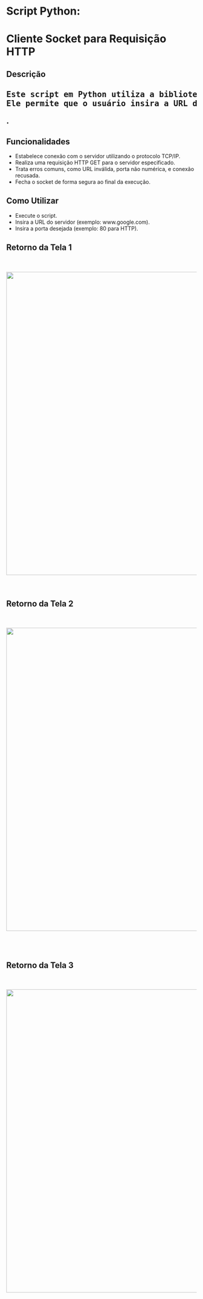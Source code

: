 <h1>
  Script Python:
     </h1>

<h1>
 Cliente Socket para Requisição HTTP
      </h1>

<h2>
  Descrição
    <h2>
     
<pre>Este script em Python utiliza a biblioteca socket para estabelecer uma conexão com um servidor remoto e realizar uma requisição HTTP.
Ele permite que o usuário insira a URL do servidor e a porta, enviando uma solicitação GET e exibindo a resposta recebida</pre>.
<h2>Funcionalidades</h2>

<ul>
<li>Estabelece conexão com o servidor utilizando o protocolo TCP/IP.</li>       
<li>Realiza uma requisição HTTP GET para o servidor especificado.  </li>   
<li>Trata erros comuns, como URL inválida, porta não numérica, e conexão recusada.</li> 
<li>Fecha o socket de forma segura ao final da execução.</li>
</ul>

<h2> Como Utilizar</h2>
 <ul>
<li>Execute o script. </li>
<li>Insira a URL do servidor (exemplo: www.google.com).</li>
<li>Insira a porta desejada (exemplo: 80 para HTTP).</li>
 </ul>

<h2>Retorno da Tela 1</h2> 
   <br>  </br>
     <div aling="center">
        <img src="https://github.com/user-attachments/assets/557f2696-ca5a-4ee5-a739-4a209a3d4bcf" width="800 px"/>
            </div>
               <br>  </br>
        
 <h2>Retorno da Tela 2</h2> 
     <br>  </br>
       <div aling="center">
         <img src="https://github.com/user-attachments/assets/3653d993-f28f-438e-9539-1a114c5a60cb" width="800 px"/>
             </div>

 <br>  </br>
  <h2>Retorno da Tela 3</h2> 
      <br>  </br>
        <div aling="center">
           <img src="https://github.com/user-attachments/assets/fe32ec5a-859a-4820-85d0-11b288c43fe0" width="800 px"/>
              </div>     




                  
